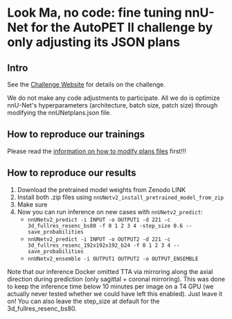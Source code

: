 # Look Ma, no code: fine tuning nnU-Net for the AutoPET II challenge by only adjusting its JSON plans

## Intro

See the [Challenge Website](https://autopet-ii.grand-challenge.org/) for details on the challenge.

We do not make any code adjustments to participate. All we do is optimize nnU-Net's hyperparameters 
(architecture, batch size, patch size) through modifying the nnUNetplans.json file.

## How to reproduce our trainings
Please read the [information on how to modify plans files](../explanation_plans_files.md) first!!!



## How to reproduce our results

1. Download the pretrained model weights from Zenodo LINK
2. Install both .zip files using `nnUNetv2_install_pretrained_model_from_zip`
3. Make sure 
4. Now you can run inference on new cases with `nnUNetv2_predict`:
   - `nnUNetv2_predict -i INPUT -o OUTPUT1 -d 221 -c 3d_fullres_resenc_bs80 -f 0 1 2 3 4 -step_size 0.6 --save_probabilities`   
   - `nnUNetv2_predict -i INPUT -o OUTPUT2 -d 221 -c 3d_fullres_resenc_192x192x192_b24 -f 0 1 2 3 4 --save_probabilities`
   - `nnUNetv2_ensemble -i OUTPUT1 OUTPUT2 -o OUTPUT_ENSEMBLE`

Note that our inference Docker omitted TTA via mirroring along the axial direction during prediction (only sagittal + 
coronal mirroring). This was
done to keep the inference time below 10 minutes per image on a T4 GPU (we actually never tested whether we could 
have left this enabled). Just leave it on! You can also leave the step_size at default for the 3d_fullres_resenc_bs80.